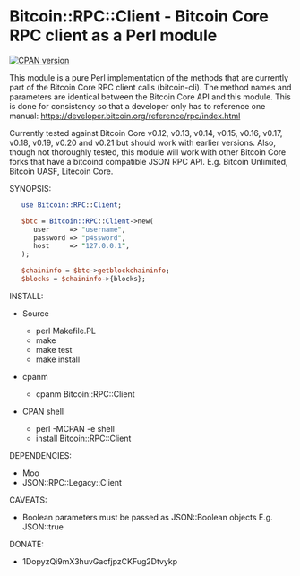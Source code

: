# Bitcoin::RPC::Client - Bitcoin Core RPC client as a Perl module

[![CPAN version](https://badge.fury.io/pl/Bitcoin-RPC-Client.svg)](http://badge.fury.io/pl/Bitcoin-RPC-Client)

This module is a pure Perl implementation of the methods that are currently
part of the Bitcoin Core RPC client calls (bitcoin-cli). The method names and
parameters are identical between the Bitcoin Core API and this module. This is
done for consistency so that a developer only has to reference one manual:
https://developer.bitcoin.org/reference/rpc/index.html

Currently tested against Bitcoin Core v0.12, v0.13, v0.14, v0.15, v0.16, v0.17,
v0.18, v0.19, v0.20 and v0.21 but should work with earlier versions. Also, 
though not thoroughly tested, this module will work with other Bitcoin Core 
forks that have a bitcoind compatible JSON RPC API. E.g. Bitcoin Unlimited, 
Bitcoin UASF, Litecoin Core.

SYNOPSIS:
```perl
   use Bitcoin::RPC::Client;

   $btc = Bitcoin::RPC::Client->new(
      user     => "username",
      password => "p4ssword",
      host     => "127.0.0.1",
   );

   $chaininfo = $btc->getblockchaininfo;
   $blocks = $chaininfo->{blocks};
```

INSTALL:
   - Source
      - perl Makefile.PL
      - make
      - make test
      - make install

   - cpanm
      - cpanm Bitcoin::RPC::Client

   - CPAN shell
      - perl -MCPAN -e shell
      - install Bitcoin::RPC::Client

DEPENDENCIES:
   - Moo
   - JSON::RPC::Legacy::Client

CAVEATS:
   - Boolean parameters must be passed as JSON::Boolean objects E.g. JSON::true

DONATE:
   - 1DopyzQi9mX3huvGacfjpzCKFug2Dtvykp
